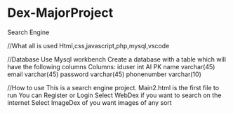 # Dex-MajorProject
Search Engine 

//What all is used 
Html,css,javascript,php,mysql,vscode

//Database
Use Mysql workbench
Create a database with a table which will have the following columns
Columns:
iduser int AI PK 
name varchar(45) 
email varchar(45) 
password varchar(45) 
phonenumber varchar(10)


//How to use
This is a search engine project.
Main2.html is the first file to run 
You can Register or Login
Select WebDex if you want to search on the internet 
Select ImageDex of you want images of any sort
